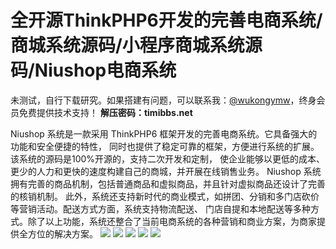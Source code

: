 # 全开源ThinkPHP6开发的完善电商系统/商城系统源码/小程序商城系统源码/Niushop电商系统

未测试，自行下载研究。如果搭建有问题，可以联系我：[@wukongymw](http://t.me/wukongymw)，终身会员免费提供技术支持！
**解压密码：timibbs.net**

Niushop 系统是一款采用 ThinkPHP6 框架开发的完善电商系统。它具备强大的功能和安全便捷的特性， 同时也提供了稳定可靠的框架，方便进行系统的扩展。该系统的源码是100%开源的，支持二次开发和定制， 使企业能够以更低的成本、更少的人力和更快的速度构建自己的商城，并开展在线销售业务。
Niushop 系统拥有完善的商品机制，包括普通商品和虚拟商品，并且针对虚拟商品还设计了完善的核销机制。 此外，系统还支持新时代的商业模式，如拼团、分销和多门店砍价等营销活动。配送方式方面，系统支持物流配送、 门店自提和本地配送等多种方式。除了以上功能，系统还整合了当前电商系统的各种营销和商业方案，为商家提供全方位的解决方案。
[![](https://wukongymw.com/wp-content/uploads/2023/07/1690390128-225f5a3effd33f8.jpg)](https://wukongymw.com/wp-content/uploads/2023/07/1690390128-225f5a3effd33f8.jpg)
[![](https://wukongymw.com/wp-content/uploads/2023/07/1690390128-8b33e6b4269dd47.jpg)](https://wukongymw.com/wp-content/uploads/2023/07/1690390128-8b33e6b4269dd47.jpg)
[![](https://wukongymw.com/wp-content/uploads/2023/07/1690390127-955e4ee972edffd.jpg)](https://wukongymw.com/wp-content/uploads/2023/07/1690390127-955e4ee972edffd.jpg)
[![](https://wukongymw.com/wp-content/uploads/2023/07/1690390127-84dbf3663a2afe5.jpg)](https://wukongymw.com/wp-content/uploads/2023/07/1690390127-84dbf3663a2afe5.jpg)
[![](https://wukongymw.com/wp-content/uploads/2023/07/1690390126-6cd62b1e8e725e7.jpg)](https://wukongymw.com/wp-content/uploads/2023/07/1690390126-6cd62b1e8e725e7.jpg)